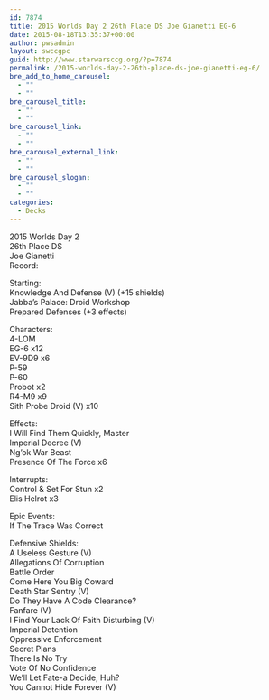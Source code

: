 ```yaml
---
id: 7874
title: 2015 Worlds Day 2 26th Place DS Joe Gianetti EG-6
date: 2015-08-18T13:35:37+00:00
author: pwsadmin
layout: swccgpc
guid: http://www.starwarsccg.org/?p=7874
permalink: /2015-worlds-day-2-26th-place-ds-joe-gianetti-eg-6/
bre_add_to_home_carousel:
  - ""
  - ""
bre_carousel_title:
  - ""
  - ""
bre_carousel_link:
  - ""
  - ""
bre_carousel_external_link:
  - ""
  - ""
bre_carousel_slogan:
  - ""
  - ""
categories:
  - Decks
---
```

2015 Worlds Day 2  
26th Place DS  
Joe Gianetti  
Record:

Starting:  
Knowledge And Defense (V) (+15 shields)  
Jabba&#8217;s Palace: Droid Workshop  
Prepared Defenses (+3 effects)

Characters:  
4-LOM  
EG-6 x12  
EV-9D9 x6  
P-59  
P-60  
Probot x2  
R4-M9 x9  
Sith Probe Droid (V) x10

Effects:  
I Will Find Them Quickly, Master  
Imperial Decree (V)  
Ng&#8217;ok War Beast  
Presence Of The Force x6

Interrupts:  
Control & Set For Stun x2  
Elis Helrot x3

Epic Events:  
If The Trace Was Correct

Defensive Shields:  
A Useless Gesture (V)  
Allegations Of Corruption  
Battle Order  
Come Here You Big Coward  
Death Star Sentry (V)  
Do They Have A Code Clearance?  
Fanfare (V)  
I Find Your Lack Of Faith Disturbing (V)  
Imperial Detention  
Oppressive Enforcement  
Secret Plans  
There Is No Try  
Vote Of No Confidence  
We&#8217;ll Let Fate-a Decide, Huh?  
You Cannot Hide Forever (V)